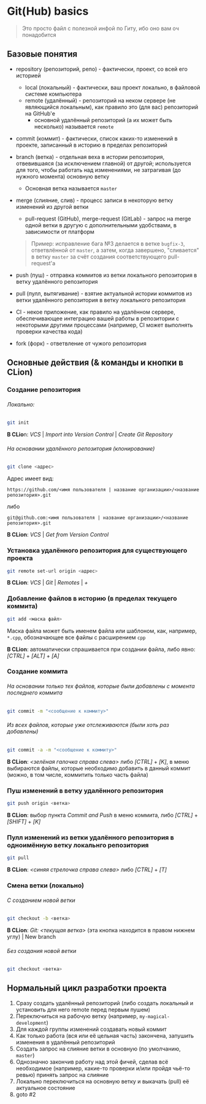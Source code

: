 # Git(Hub) basics

> Это просто файл с полезной инфой по Гиту, ибо оно вам оч понадобится

## Базовые понятия

- repository (репозиторий, репо) - фактически, проект, со всей его историей
  - local (локальный) - фактически, ваш проект локально, в файловой системе компьютера
  - remote (удалённый) - репозиторий на неком сервере (не являющийся локальным), как правило это (для вас) репозиторий на GitHub'е
    - основной удалённый репозиторий (а их может быть несколько) называется `remote`
- commit (коммит) - фактически, список каких-то изменений в проекте, записанный в историю в пределах репозиторий
- branch (ветка) - отдельная веха в истории репозитория, отвевившаяся (за исключением главной) от другой; используется для того, чтобы работать над изменениями, не затрагивая (до нужного момента) основную ветку
  - Основная ветка называется `master`

- merge (слияние, слив) - процесс записи в некоторую ветку изменений из другой ветки

  - pull-request (GitHub), merge-request (GitLab) - запрос на merge одной ветки в другую с дополнительными удобствами, в зависимости от платформ

  > Пример: исправление бага №3 делается в ветке `bugfix-3`, ответвлённой от `master`, а затем, когда завершено, "сливается" в ветку `master` за счёт создания соответствующего pull-request'а

- push (пуш) - отправка коммитов из ветки локального репозитория в ветку удалённого репозитория

- pull (пулл, вытягивание) - взятие актуальной истории коммитов  из ветки удалённого репозитория в ветку локального репозитория

- CI - некое приложение, как правило на удалённом сервере, обеспечивающее интеграцию вашей работы в репозитории с некоторыми другими процессами (например, CI может выполнять проверки качества кода)

- fork (форк) - ответвление от чужого репозитория

## Основные действия (& команды и кнопки в CLion)

### Создание репозитория

###### Локально:

```bash
git init
```

**В CLio**n: *VCS* | *Import into Version Control* | *Create Git Repository*

###### На основании удалённого репозитория (клонирование)

```bash
git clone <адрес>
```

Адрес имеет вид:

`https://github.com/<имя пользователя | название организации>/<название репозитория>.git`

либо

`git@github.com:<имя пользователя | название организации>/<название репозитория>.git`

**В CLion**: *VCS* | *Get from Version Control*

### Установка удалённого репозитория для существующего проекта

```bash
git remote set-url origin <адрес>
```

**В CLion**: *VCS* | *Git* | *Remotes* | *+*

### Добавление файлов в историю (в пределах текущего коммита)

```bash
git add <маска файл>
```

Маска файла может быть именем файла или шаблоном, как, например, `*.cpp`, обозначающее все файлы с расширением `cpp`

**В CLion**: автоматически спрашивается при создании файла, либо явно: *[CTRL]* + *[ALT]* + *[A]*

### Создание коммита

###### На основании только тех файлов, которые были добавлены с момента последнего коммита

```bash
git commit -m "<сообщение к коммиту>"
```

###### Из всех файлов, которые уже отслеживаются (были хоть раз добавлены)

```bash
git commit -a -m "<сообщение к коммиту>"
```

**В CLion**: *<зелёная галочка справа слева>* либо *[CTRL]* + *[K]*, в меню выбираются файлы, которые необходимо добавить в данный коммит (можно, в том числе, коммитить только часть файла)

### Пуш изменений в ветку удалённого репозитория

```bash
git push origin <ветка>
```

**В CLion**: выбор пункта *Commit and Push* в меню коммита, либо *[CTRL]* + *[SHIFT]* + *[K]*

### Пулл изменений из ветки удалённого репозитория в одноимённую ветку локальнго репозитория

```bash
git pull
```

**В CLion**: *<синяя стрелочка справа слева>* либо *[CTRL]* + *[T]*

### Смена ветки (локально)

###### С созданием новой ветки

``````bash
git checkout -b <ветка>
``````

**В CLion**: *Git: <текущая ветка>* (эта кнопка находится в правом нижнем углу) | New branch

###### Без создания новой ветки

```bash
git checkout <ветка>
```

## Нормальный цикл разработки проекта

1. Сразу создать удалённый репозиторий (либо создать локальный и установить для него remote перед первым пушем)
2. Переключиться на рабочую ветку (например, `my-magical-development`)
3. Для каждой группы изменений создавать новый коммит
4. Как только работа (вся или её цельная часть) закончена, запушить изменения в удалённый репозиторий
5. Создать запрос на слияние ветки в основную (по умолчанию, `master`)
6. Однозначно закончив работу над этой фичей, сделав всё необходимое (например, какие-то проверки и/или пройдя чьё-то ревью) принять запрос на слияние
7. Локально переключиться на основную ветку и выкачать (pull) её актуальное состояние
8. goto #2